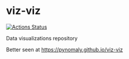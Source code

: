 # viz-viz

[![Actions Status](https://github.com/pynomaly/viz-viz/workflows/Build/badge.svg)](https://github.com/pynomaly/viz-viz/actions)

Data visualizations repository

Better seen at https://pynomaly.github.io/viz-viz

